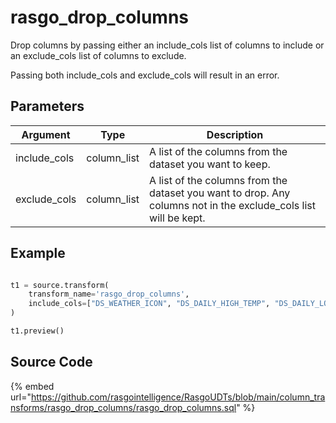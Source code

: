 

# rasgo_drop_columns

Drop columns by passing either an include_cols list of columns to include or an exclude_cols list of columns to exclude.

Passing both include_cols and exclude_cols will result in an error.


## Parameters

|   Argument   |    Type     |                                                   Description                                                   |
| ------------ | ----------- | --------------------------------------------------------------------------------------------------------------- |
| include_cols | column_list | A list of the columns from the dataset you want to keep.                                                        |
| exclude_cols | column_list | A list of the columns from the dataset you want to drop. Any columns not in the exclude_cols list will be kept. |


## Example

```python

t1 = source.transform(
    transform_name='rasgo_drop_columns',
    include_cols=["DS_WEATHER_ICON", "DS_DAILY_HIGH_TEMP", "DS_DAILY_LOW_TEMP"]
)

t1.preview()

```

## Source Code

{% embed url="https://github.com/rasgointelligence/RasgoUDTs/blob/main/column_transforms/rasgo_drop_columns/rasgo_drop_columns.sql" %}

